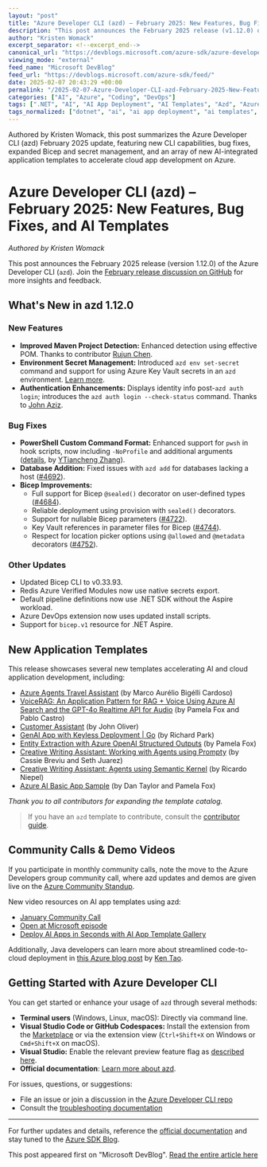 ```yaml
---
layout: "post"
title: "Azure Developer CLI (azd) – February 2025: New Features, Bug Fixes, and AI Templates"
description: "This post announces the February 2025 release (v1.12.0) of the Azure Developer CLI (azd), detailing new features, bug fixes, updated templates—many focused on AI and Azure integration—and community resources. It highlights key CLI enhancements, improved Bicep support, expanded secret management, and new tools for deploying AI solutions."
author: "Kristen Womack"
excerpt_separator: <!--excerpt_end-->
canonical_url: "https://devblogs.microsoft.com/azure-sdk/azure-developer-cli-azd-february-2025/"
viewing_mode: "external"
feed_name: "Microsoft DevBlog"
feed_url: "https://devblogs.microsoft.com/azure-sdk/feed/"
date: 2025-02-07 20:43:29 +00:00
permalink: "/2025-02-07-Azure-Developer-CLI-azd-February-2025-New-Features-Bug-Fixes-and-AI-Templates.html"
categories: ["AI", "Azure", "Coding", "DevOps"]
tags: [".NET", "AI", "AI App Deployment", "AI Templates", "Azd", "Azure", "Azure Developer CLI", "Azure SDK", "Bicep", "CLI Tools", "Cloud Development", "Codespaces", "Coding", "DevOps", "Docker", "GitHub Codespaces", "Java", "JavaScript", "Key Vault", "Kubernetes", "News", "OpenAI", "Python", "Semantic Kernel", "Typescript", "VS Code"]
tags_normalized: ["dotnet", "ai", "ai app deployment", "ai templates", "azd", "azure", "azure developer cli", "azure sdk", "bicep", "cli tools", "cloud development", "codespaces", "coding", "devops", "docker", "github codespaces", "java", "javascript", "key vault", "kubernetes", "news", "openai", "python", "semantic kernel", "typescript", "vs code"]
---
```


Authored by Kristen Womack, this post summarizes the Azure Developer CLI (azd) February 2025 update, featuring new CLI capabilities, bug fixes, expanded Bicep and secret management, and an array of new AI-integrated application templates to accelerate cloud app development on Azure.<!--excerpt_end-->

# Azure Developer CLI (azd) – February 2025: New Features, Bug Fixes, and AI Templates

*Authored by Kristen Womack*

This post announces the February 2025 release (version 1.12.0) of the Azure Developer CLI (`azd`). Join the [February release discussion on GitHub](https://github.com/Azure/azure-dev/discussions/4772) for more insights and feedback.

## What's New in azd 1.12.0

### New Features

- **Improved Maven Project Detection:** Enhanced detection using effective POM. Thanks to contributor [Rujun Chen](https://github.com/rujche).
- **Environment Secret Management:** Introduced `azd env set-secret` command and support for using Azure Key Vault secrets in an `azd` environment. [Learn more](https://github.com/Azure/azure-dev/blob/main/cli/azd/docs/using-environment-secrets.md).
- **Authentication Enhancements:** Displays identity info post-`azd auth login`; introduces the `azd auth login --check-status` command. Thanks to [John Aziz](https://github.com/Azure/azure-dev/pull/2856).

### Bug Fixes

- **PowerShell Custom Command Format:** Enhanced support for `pwsh` in hook scripts, now including `-NoProfile` and additional arguments ([details](https://github.com/Azure/azure-dev/pull/4595), by [YTiancheng Zhang](https://github.com/Yionse)).
- **Database Addition:** Fixed issues with `azd add` for databases lacking a host ([#4692](https://github.com/Azure/azure-dev/pull/4692)).
- **Bicep Improvements:**
    - Full support for Bicep `@sealed()` decorator on user-defined types ([#4684](https://github.com/Azure/azure-dev/pull/4684)).
    - Reliable deployment using provision with `sealed()` decorators.
    - Support for nullable Bicep parameters ([#4722](https://github.com/Azure/azure-dev/pull/4722)).
    - Key Vault references in parameter files for Bicep ([#4744](https://github.com/Azure/azure-dev/pull/4744)).
    - Respect for location picker options using `@allowed` and `@metadata` decorators ([#4752](https://github.com/Azure/azure-dev/pull/4752)).

### Other Updates

- Updated Bicep CLI to v0.33.93.
- Redis Azure Verified Modules now use native secrets export.
- Default pipeline definitions now use .NET SDK without the Aspire workload.
- Azure DevOps extension now uses updated install scripts.
- Support for `bicep.v1` resource for .NET Aspire.

## New Application Templates

This release showcases several new templates accelerating AI and cloud application development, including:

- [Azure Agents Travel Assistant](https://github.com/Azure-Samples/azureai-travel-agent-python) (by Marco Aurélio Bigélli Cardoso)
- [VoiceRAG: An Application Pattern for RAG + Voice Using Azure AI Search and the GPT-4o Realtime API for Audio](https://github.com/Azure-Samples/aisearch-openai-rag-audio) (by Pamela Fox and Pablo Castro)
- [Customer Assistant](https://github.com/Azure-Samples/semantic-kernel-customer-assistant-demo-java) (by John Oliver)
- [GenAI App with Keyless Deployment | Go](https://github.com/Azure-Samples/azure-openai-keyless-go) (by Richard Park)
- [Entity Extraction with Azure OpenAI Structured Outputs](https://github.com/Azure-Samples/azure-openai-entity-extraction) (by Pamela Fox)
- [Creative Writing Assistant: Working with Agents using Prompty](https://github.com/Azure-Samples/contoso-creative-writer) (by Cassie Breviu and Seth Juarez)
- [Creative Writing Assistant: Agents using Semantic Kernel](https://github.com/Azure-Samples/aspire-semantic-kernel-creative-writer) (by Ricardo Niepel)
- [Azure AI Basic App Sample](https://github.com/Azure-Samples/azureai-basic-python) (by Dan Taylor and Pamela Fox)

*Thank you to all contributors for expanding the template catalog.*

> If you have an `azd` template to contribute, consult the [contributor guide](https://azure.github.io/awesome-azd/docs/intro).

## Community Calls & Demo Videos

If you participate in monthly community calls, note the move to the Azure Developers group community call, where azd updates and demos are given live on the [Azure Community Standup](https://www.youtube.com/live/yGgtCvXg_oE?si=-wJGWNVRmMqDTVSY).

New video resources on AI app templates using azd:

- [January Community Call](https://youtube.com/playlist?list=PLI7iePan8aH6idG01JPEZoF7ob307EH1I&si=zgsojn4JRSuEt7fK)
- [Open at Microsoft episode](https://www.youtube.com/watch?v=NNy6qPMAg60)
- [Deploy AI Apps in Seconds with AI App Template Gallery](https://www.youtube.com/watch?v=YfP2kZ2z8HE)

Additionally, Java developers can learn more about streamlined code-to-cloud deployment in [this Azure blog post](https://techcommunity.microsoft.com/blog/appsonazureblog/from-code-to-cloud-deploy-your-java-apps-to-azure-in-just-2-steps/4351147) by [Ken Tao](https://github.com/taoxu0903).

## Getting Started with Azure Developer CLI

You can get started or enhance your usage of `azd` through several methods:

- **Terminal users** (Windows, Linux, macOS): Directly via command line.
- **Visual Studio Code or GitHub Codespaces:** Install the extension from the [Marketplace](https://marketplace.visualstudio.com/items?itemName=ms-azuretools.azure-dev) or via the extension view (`Ctrl+Shift+X` on Windows or `Cmd+Shift+X` on macOS).
- **Visual Studio:** Enable the relevant preview feature flag as [described here](https://devblogs.microsoft.com/azure-sdk/introducing-the-azure-developer-cli-a-faster-way-to-build-apps-for-the-cloud/#visual-studio).
- **Official documentation**: [Learn more about azd](https://aka.ms/azd).

For issues, questions, or suggestions:

- File an issue or join a discussion in the [Azure Developer CLI repo](https://github.com/Azure/azure-dev)
- Consult the [troubleshooting documentation](https://aka.ms/azd-troubleshoot)

---

For further updates and details, reference the [official documentation](https://aka.ms/azd) and stay tuned to the [Azure SDK Blog](https://devblogs.microsoft.com/azure-sdk).

This post appeared first on "Microsoft DevBlog". [Read the entire article here](https://devblogs.microsoft.com/azure-sdk/azure-developer-cli-azd-february-2025/)
